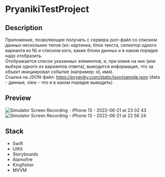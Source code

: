 # PryanikiTestProject

## Description

Приложение, позволяющее получать с сервера json-файл cо списком данных нескольких типов (ex: картинка, блок текста, селектор одного варианта из N) и списком кого, какие блоки данных и в каком порядке надо отобразить. <br/>
Отображается список указанных элементов, и, при клике на них (или выборе одного из вариантов ответа), выводится информация, что за объект инициировал событие (например: id, имя).<br/>
Ссылка на JSON-файл: https://pryaniky.com/static/json/sample.json (data - данные, view - что и в каком порядке выводить)

## Preview

![Simulator Screen Recording - iPhone 13 - 2022-06-21 at 23 02 43](https://user-images.githubusercontent.com/72994567/174888311-200904b2-66e9-4b60-ab34-9058f5b0ac64.gif) ![Simulator Screen Recording - iPhone 13 - 2022-06-21 at 22 56 24](https://user-images.githubusercontent.com/72994567/174888378-3e576ff1-eecb-4d6a-8ca7-6c47265b0568.gif)

## Stack

- Swift
- UIKit
- Storyboards
- Alamofire
- Kingfisher
- MVVM
